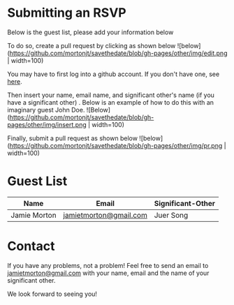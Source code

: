 # Submitting an RSVP

Below is the guest list, please add your information below

To do so, create a pull request by clicking as shown below ![below](https://github.com/mortonjt/savethedate/blob/gh-pages/other/img/edit.png | width=100)

You may have to first log into a github account.  If you don't have one, see [here](https://github.com/join).

Then insert your name,  email name, and significant other's name (if you have a significant other) .  Below is an example of how to do this with an imaginary guest John Doe.
![Below](https://github.com/mortonjt/savethedate/blob/gh-pages/other/img/insert.png | width=100)

Finally, submit a pull request as shown below ![below](https://github.com/mortonjt/savethedate/blob/gh-pages/other/img/pr.png | width=100)

# Guest List

| Name	| Email	| Significant-Other |
| ---   | ----- | ----------------- |
| Jamie Morton	| jamietmorton@gmail.com | 	Juer Song |

# Contact

If you have any problems, not a problem!  Feel free to send an email to jamietmorton@gmail.com with your name, email and the name of your significant other.

We look forward to seeing you!
